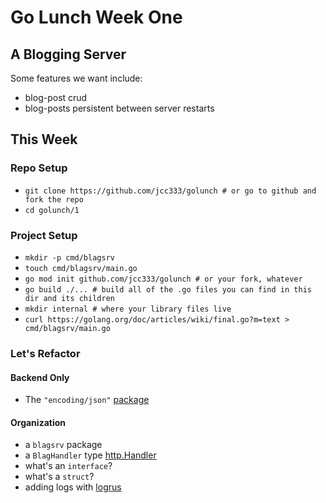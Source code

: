 # Go Lunch Week One
## A Blogging Server
Some features we want include:
 - blog-post crud
 - blog-posts persistent between server restarts

## This Week
### Repo Setup
- `git clone https://github.com/jcc333/golunch # or go to github and fork the repo`
- `cd golunch/1`
### Project Setup
- `mkdir -p cmd/blagsrv`
- `touch cmd/blagsrv/main.go`
- `go mod init github.com/jcc333/golunch # or your fork, whatever`
- `go build ./... # build all of the .go files you can find in this dir and its children`
- `mkdir internal # where your library files live`
- `curl https://golang.org/doc/articles/wiki/final.go?m=text > cmd/blagsrv/main.go`
### Let's Refactor
#### Backend Only
- The `"encoding/json"` [package](https://golang.org/pkg/encoding/json/)
#### Organization
- a `blagsrv` package
- a `BlagHandler` type [http.Handler](https://golang.org/pkg/net/http/#Handler)
- what's an `interface`?
- what's a `struct`?
- adding logs with [logrus](https://github.com/Sirupsen/logrus)
